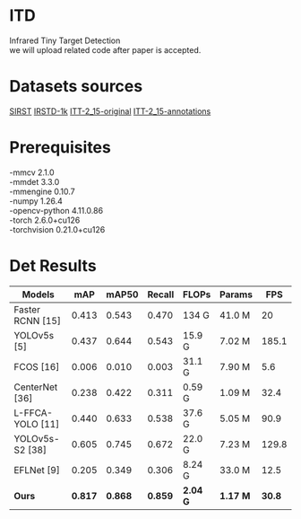 # ITD
Infrared Tiny Target Detection  
we will upload related code after paper is accepted.

# Datasets sources
[SIRST](https://github.com/YimianDai/sirst)
[IRSTD-1k](https://github.com/RuiZhang97/ISNet)
[ITT-2_15-original](https://drive.google.com/drive/folders/166iNTmKyahH7TPzSQjt5-1j4BEX9uw-Z?usp=drive_link)
[ITT-2_15-annotations](https://drive.google.com/drive/folders/166iNTmKyahH7TPzSQjt5-1j4BEX9uw-Z?usp=drive_link)

# Prerequisites
-mmcv	2.1.0  
-mmdet	3.3.0  
-mmengine	0.10.7   
-numpy	1.26.4  
-opencv-python	4.11.0.86  
-torch	2.6.0+cu126  
-torchvision	0.21.0+cu126

# Det Results
| Models         | mAP   | mAP50 | Recall | FLOPs   | Params  | FPS  |
|----------------|-------|-------|--------|---------|---------|------|
| Faster RCNN [15] | 0.413 | 0.543 | 0.470  | 134 G   | 41.0 M  | 20   |
| YOLOv5s [5]    | 0.437 | 0.644 | 0.543  | 15.9 G  | 7.02 M  | 185.1|
| FCOS [16]      | 0.006 | 0.010 | 0.003  | 31.1 G  | 7.90 M  | 5.6  |
| CenterNet [36] | 0.238 | 0.422 | 0.311  | 0.59 G  | 1.09 M  | 32.4 |
| L-FFCA-YOLO [11] | 0.440 | 0.633 | 0.538 | 37.6 G  | 5.05 M  | 90.9 |
| YOLOv5s-S2 [38] | 0.605 | 0.745 | 0.672 | 22.0 G  | 7.23 M  | 129.8|
| EFLNet [9]     | 0.205 | 0.349 | 0.306  | 8.24 G  | 33.0 M  | 12.5 |
| **Ours**       | **0.817** | **0.868** | **0.859** | **2.04 G** | **1.17 M** | **30.8** |
